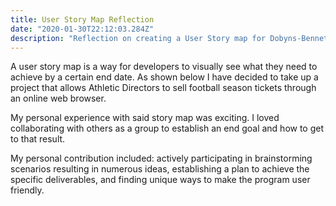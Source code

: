 ```yaml
---
title: User Story Map Reflection
date: "2020-01-30T22:12:03.284Z"
description: "Reflection on creating a User Story map for Dobyns-Bennett Season Tickets"
---
```

A user story map is a way for developers to visually see what they need to achieve by a certain end date. As shown below I have decided to take up a project that allows Athletic Directors to sell football season tickets through an online web browser.


My personal experience with said story map was exciting. I loved collaborating with others as a group to establish an end goal and how to get to that result. 

My personal contribution included: actively participating in brainstorming scenarios resulting in numerous ideas, establishing a plan to achieve the specific deliverables, and finding unique ways to make the program user friendly.